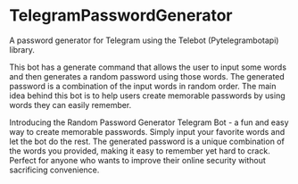 # TelegramPasswordGenerator
A password generator for Telegram using the Telebot (Pytelegrambotapi) library.

This bot has a generate command that allows the user to input some words and then generates a random password using those words. The generated password is a combination of the input words in random order. The main idea behind this bot is to help users create memorable passwords by using words they can easily remember.

Introducing the Random Password Generator Telegram Bot - a fun and easy way to create memorable passwords. Simply input your favorite words and let the bot do the rest. The generated password is a unique combination of the words you provided, making it easy to remember yet hard to crack. Perfect for anyone who wants to improve their online security without sacrificing convenience. 
